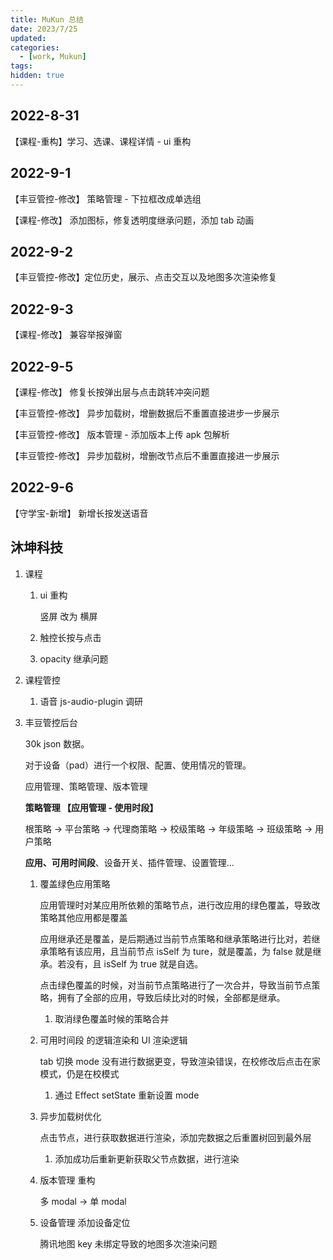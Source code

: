 ```yaml
---
title: MuKun 总结
date: 2023/7/25
updated: 
categories:
  - [work, Mukun]
tags:
hidden: true
---
```


## 2022-8-31

【课程-重构】学习、选课、课程详情 - ui 重构

## 2022-9-1

【丰豆管控-修改】 策略管理 - 下拉框改成单选组

【课程-修改】 添加图标，修复透明度继承问题，添加 tab 动画

## 2022-9-2

【丰豆管控-修改】定位历史，展示、点击交互以及地图多次渲染修复

## 2022-9-3

【课程-修改】 兼容举报弹窗

## 2022-9-5

【课程-修改】 修复长按弹出层与点击跳转冲突问题

【丰豆管控-修改】 异步加载树，增删数据后不重置直接进步一步展示

【丰豆管控-修改】 版本管理 - 添加版本上传 apk 包解析

【丰豆管控-修改】 异步加载树，增删改节点后不重置直接进一步展示

## 2022-9-6

【守学宝-新增】 新增长按发送语音

## 沐坤科技

1. 课程
   
   1. ui 重构
      
      竖屏 改为 横屏
   
   2. 触控长按与点击
   
   3. opacity 继承问题

2. 课程管控
   
   1. 语音 js-audio-plugin 调研

3. 丰豆管控后台
   
   30k json 数据。
   
   对于设备（pad）进行一个权限、配置、使用情况的管理。
   
   应用管理、策略管理、版本管理
   
   **策略管理 【应用管理 - 使用时段】**
   
   根策略 -> 平台策略 -> 代理商策略 -> 校级策略 -> 年级策略 -> 班级策略 -> 用户策略
   
   **应用、可用时间段**、设备开关、插件管理、设置管理...
   
   1. 覆盖绿色应用策略
      
      应用管理时对某应用所依赖的策略节点，进行改应用的绿色覆盖，导致改策略其他应用都是覆盖
      
      应用继承还是覆盖，是后期通过当前节点策略和继承策略进行比对，若继承策略有该应用，且当前节点 isSelf 为 ture，就是覆盖，为 false 就是继承。若没有，且 isSelf 为 true 就是自选。
      
      点击绿色覆盖的时候，对当前节点策略进行了一次合并，导致当前节点策略，拥有了全部的应用，导致后续比对的时候，全部都是继承。
      
      1. 取消绿色覆盖时候的策略合并
   
   2. 可用时间段 的逻辑渲染和 UI 渲染逻辑
      
      tab 切换 mode 没有进行数据更变，导致渲染错误，在校修改后点击在家模式，仍是在校模式
      
      1. 通过 Effect setState 重新设置 mode
   
   3. 异步加载树优化
      
      点击节点，进行获取数据进行渲染，添加完数据之后重置树回到最外层
      
      1. 添加成功后重新更新获取父节点数据，进行渲染
   
   4. 版本管理 重构
      
      多 modal -> 单 modal
   
   5. 设备管理 添加设备定位
      
      腾讯地图 key 未绑定导致的地图多次渲染问题
